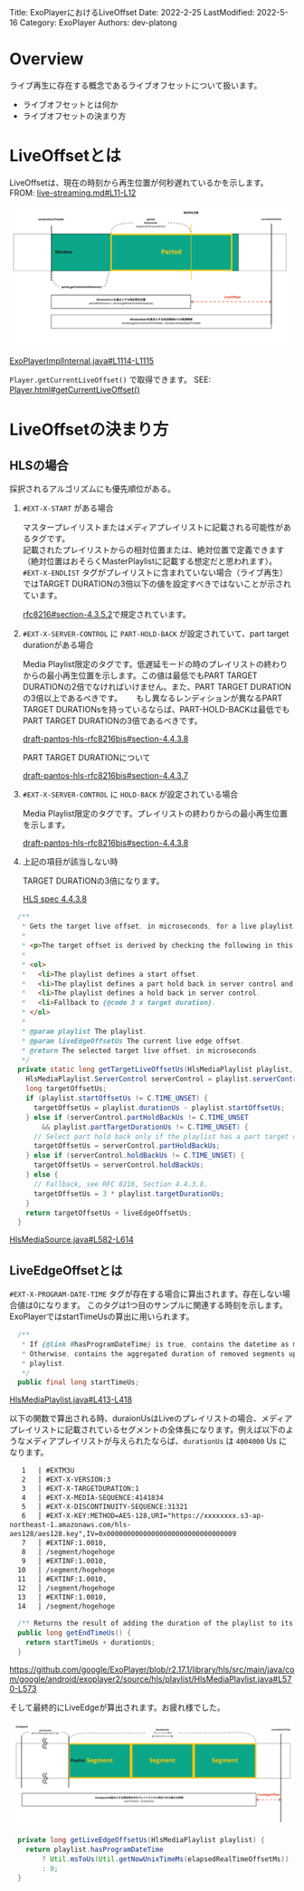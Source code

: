 Title: ExoPlayerにおけるLiveOffset
Date: 2022-2-25
LastModified: 2022-5-16
Category: ExoPlayer
Authors: dev-platong

# Overview

ライブ再生に存在する概念であるライブオフセットについて扱います。  

- ライブオフセットとは何か
- ライブオフセットの決まり方

# <a id="liveoffset">LiveOffsetとは</a>

LiveOffsetは、現在の時刻から再生位置が何秒遅れているかを示します。 FROM: [live-streaming.md#L11-L12](https://github.com/google/ExoPlayer/blame/r2.17.1/docs/live-streaming.md#L11-L12)

<img src="../images/getLiveOffsetUs.jpg" alt="ExoPlayerImplInternal Line 1108 getLiveOffsetUs function" id="figure_live_offset"/>

[ExoPlayerImplInternal.java#L1114-L1115](https://github.com/google/ExoPlayer/blob/r2.17.1/library/core/src/main/java/com/google/android/exoplayer2/ExoPlayerImplInternal.java#L1114-L1115)

`Player.getCurrentLiveOffset()` で取得できます。 SEE: [Player.html#getCurrentLiveOffset()](https://exoplayer.dev/doc/reference/com/google/android/exoplayer2/Player.html#getCurrentLiveOffset())

# <a id="how_to_determine">LiveOffsetの決まり方</a>

## HLSの場合

採択されるアルゴリズムにも優先順位がある。

1. `#EXT-X-START` がある場合

    マスタープレイリストまたはメディアプレイリストに記載される可能性があるタグです。  
    記載されたプレイリストからの相対位置または、絶対位置で定義できます（絶対位置はおそらくMasterPlaylistに記載する想定だと思われます）。  
    `#EXT-X-ENDLIST` タグがプレイリストに含まれていない場合（ライブ再生）ではTARGET DURATIONの3倍以下の値を設定すべきではないことが示されています。  
    
    [rfc8216#section-4.3.5.2](https://datatracker.ietf.org/doc/html/rfc8216#section-4.3.5.2)で規定されています。

2. `#EXT-X-SERVER-CONTROL` に `PART-HOLD-BACK` が設定されていて、part target durationがある場合

    Media Playlist限定のタグです。低遅延モードの時のプレイリストの終わりからの最小再生位置を示します。この値は最低でもPART TARGET DURATIONの2倍でなければいけません。また、PART TARGET DURATIONの3倍以上であるべきです。　　
    もし異なるレンディションが異なるPART TARGET DURATIONsを持っているならば、PART-HOLD-BACKは最低でもPART TARGET DURATIONの3倍であるべきです。

    [draft-pantos-hls-rfc8216bis#section-4.4.3.8](https://datatracker.ietf.org/doc/html/draft-pantos-hls-rfc8216bis#section-4.4.3.8)

    PART TARGET DURATIONについて

    [draft-pantos-hls-rfc8216bis#section-4.4.3.7](https://datatracker.ietf.org/doc/html/draft-pantos-hls-rfc8216bis#section-4.4.3.7)

3.  `#EXT-X-SERVER-CONTROL` に `HOLD-BACK` が設定されている場合

    Media Playlist限定のタグです。プレイリストの終わりからの最小再生位置を示します。

    [draft-pantos-hls-rfc8216bis#section-4.4.3.8](https://datatracker.ietf.org/doc/html/draft-pantos-hls-rfc8216bis#section-4.4.3.8)

4. 上記の項目が該当しない時

    TARGET DURATIONの3倍になります。

    [HLS spec 4.4.3.8](https://datatracker.ietf.org/doc/html/draft-pantos-hls-rfc8216bis-09#:~:text=Its%20absence%20implies%20a%20value%20of%20three%0A%20%20%20%20%20%20times%20the%20Target%20Duration.)


```java
  /**
   * Gets the target live offset, in microseconds, for a live playlist.
   *
   * <p>The target offset is derived by checking the following in this order:
   *
   * <ol>
   *   <li>The playlist defines a start offset.
   *   <li>The playlist defines a part hold back in server control and has part duration.
   *   <li>The playlist defines a hold back in server control.
   *   <li>Fallback to {@code 3 x target duration}.
   * </ol>
   *
   * @param playlist The playlist.
   * @param liveEdgeOffsetUs The current live edge offset.
   * @return The selected target live offset, in microseconds.
   */
  private static long getTargetLiveOffsetUs(HlsMediaPlaylist playlist, long liveEdgeOffsetUs) {
    HlsMediaPlaylist.ServerControl serverControl = playlist.serverControl;
    long targetOffsetUs;
    if (playlist.startOffsetUs != C.TIME_UNSET) {
      targetOffsetUs = playlist.durationUs - playlist.startOffsetUs;
    } else if (serverControl.partHoldBackUs != C.TIME_UNSET
        && playlist.partTargetDurationUs != C.TIME_UNSET) {
      // Select part hold back only if the playlist has a part target duration.
      targetOffsetUs = serverControl.partHoldBackUs;
    } else if (serverControl.holdBackUs != C.TIME_UNSET) {
      targetOffsetUs = serverControl.holdBackUs;
    } else {
      // Fallback, see RFC 8216, Section 4.4.3.8.
      targetOffsetUs = 3 * playlist.targetDurationUs;
    }
    return targetOffsetUs + liveEdgeOffsetUs;
  }
```

[HlsMediaSource.java#L582-L614](https://github.com/google/ExoPlayer/blob/r2.17.1/library/hls/src/main/java/com/google/android/exoplayer2/source/hls/HlsMediaSource.java#L582-L614)

## LiveEdgeOffsetとは

`#EXT-X-PROGRAM-DATE-TIME` タグが存在する場合に算出されます。存在しない場合値は0になります。
このタグは1つ目のサンプルに関連する時刻を示します。ExoPlayerではstartTimeUsの算出に用いられます。

```java
  /**
   * If {@link #hasProgramDateTime} is true, contains the datetime as microseconds since epoch.
   * Otherwise, contains the aggregated duration of removed segments up to this snapshot of the
   * playlist.
   */
  public final long startTimeUs;
```

[HlsMediaPlaylist.java#L413-L418](https://github.com/google/ExoPlayer/blob/r2.17.1/library/hls/src/main/java/com/google/android/exoplayer2/source/hls/playlist/HlsMediaPlaylist.java#L413-L418)

以下の関数で算出される時、duraionUsはLiveのプレイリストの場合、メディアプレイリストに記載されているセグメントの全体長になります。例えば以下のようなメディアプレイリストが与えられたならば、`durationUs` は `4004000` Us になります。

```
   1   | #EXTM3U
   2   │ #EXT-X-VERSION:3
   3   │ #EXT-X-TARGETDURATION:1
   4   │ #EXT-X-MEDIA-SEQUENCE:4141834
   5   │ #EXT-X-DISCONTINUITY-SEQUENCE:31321
   6   │ #EXT-X-KEY:METHOD=AES-128,URI="https://xxxxxxxx.s3-ap-northeast-1.amazonaws.com/hls-aes128/aes128.key",IV=0x00000000000000000000000000000009
   7   │ #EXTINF:1.0010,
   8   │ /segment/hogehoge
   9   │ #EXTINF:1.0010,
  10   │ /segment/hogehoge
  11   │ #EXTINF:1.0010,
  12   │ /segment/hogehoge
  13   │ #EXTINF:1.0010,
  14   │ /segment/hogehoge
```

```java
  /** Returns the result of adding the duration of the playlist to its start time. */
  public long getEndTimeUs() {
    return startTimeUs + durationUs;
  }
```

https://github.com/google/ExoPlayer/blob/r2.17.1/library/hls/src/main/java/com/google/android/exoplayer2/source/hls/playlist/HlsMediaPlaylist.java#L570-L573

そして最終的にLiveEdgeが算出されます。お疲れ様でした。

<img src="./images/getLiveEdgeOffsetUs.jpg" alt="LiveEdgeOffset figure" id="figure_live_edge"/>

```java
  private long getLiveEdgeOffsetUs(HlsMediaPlaylist playlist) {
    return playlist.hasProgramDateTime
        ? Util.msToUs(Util.getNowUnixTimeMs(elapsedRealTimeOffsetMs)) - playlist.getEndTimeUs()
        : 0;
  }
```